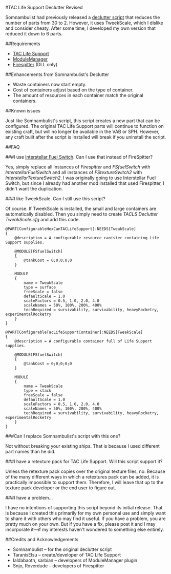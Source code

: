 #TAC Life Support Declutter Revised

Somnambulist had previously released a [declutter script](http://forum.kerbalspaceprogram.com/threads/40667?p=1519118) that reduces the number of parts from 30 to 2. However, it uses TweekScale, which I dislike and consider cheaty. After some time, I developed my own version that reduced it down to 6 parts.

##Requirements

* [TAC Life Support](http://forum.kerbalspaceprogram.com/threads/40667)
* [ModuleManager](http://forum.kerbalspaceprogram.com/threads/55219)
* [Firespitter](http://forum.kerbalspaceprogram.com/threads/24551) (DLL only)

##Enhancements from Somnambulist's Declutter

* Waste containers now start empty.
* Cost of containers adjust based on the type of container.
* The amount of resources in each container match the original containers.

##Known issues

Just like Somnambulist's script, this script creates a new part that can be configured. The original TAC Life Support parts will continue to function on existing craft, but will no longer be available in the VAB or SPH. However, any craft built after the script is installed will break if you uninstall the script.

##FAQ

###I use [Interstellar Fuel Switch](http://forum.kerbalspaceprogram.com/threads/117932). Can I use that instead of FireSpitter?

Yes, simply replace all instances of _Firespitter_ and _FSfuelSwitch_ with _InterstellarFuelSwitch_ and all instances of _FStextureSwitch2_ with _InterstellarTextureSwitch2_. I was originally going to use Interstellar Fuel Switch, but since I already had another mod installed that used Firespitter, I didn't want the duplication.

###I like TweekScale. Can I still use this script?

Of course. If TweekScale is installed, the small and large containers are automatically disabled. Then you simply need to create _TACLS Declutter TweakScale.cfg_ and add this code.

```
@PART[ConfigurableHexCanTACLifeSupport]:NEEDS[TweakScale]
{
	@description = A configurable resource canister containing Life Support supplies.

	@MODULE[FSfuelSwitch]
	{
		@tankCost = 0;0;0;0;0
	}

	MODULE
	{
		name = TweakScale
		type = surface
		freeScale = false
		defaultScale = 1.0
		scaleFactors = 0.5, 1.0, 2.0, 4.0
		scaleNames = 50%, 100%, 200%, 400%
		techRequired = survivability, survivability, heavyRocketry, experimentalRocketry
	}
}

@PART[ConfigurableTacLifeSupportContainer]:NEEDS[TweakScale]
{
	@description = A configurable container full of Life Support supplies.
	
	@MODULE[FSfuelSwitch]
	{
		@tankCost = 0;0;0;0;0
	}

	MODULE
	{
		name = TweakScale
		type = stack
		freeScale = false
		defaultScale = 1.0
		scaleFactors = 0.5, 1.0, 2.0, 4.0
		scaleNames = 50%, 100%, 200%, 400%
		techRequired = survivability, survivability, heavyRocketry, experimentalRocketry
	}
}
```

###Can I replace Somnambulist's script with this one?

Not without breaking your existing ships. That is because I used different part names than he did.

###I have a retexture pack for TAC Life Support. Will this script support it?

Unless the retexture pack copies over the original texture files, no. Because of the many different ways in which a retextures pack can be added, it is practically impossible to support them. Therefore, I will leave that up to the texture pack developer or the end user to figure out.

###I have a problem…

I have no intentions of supporting this script beyond its initial release. That is because I created this primarily for my own personal use and simply want to share it with others who may find it useful. If you have a problem, you are pretty much on your own. But if you have a fix, please post it and I may incorporate it—if my interests haven't wondered to something else entirely.

##Credits and Acknowledgements


* Somnambulist – for the original declutter script
* TaranisElsu – create/developer of TAC Life Support
* Ialdabaoth, sarbian – developers of ModuleManager plugin
* Snjo, Roverdude – developers of Firespitter
